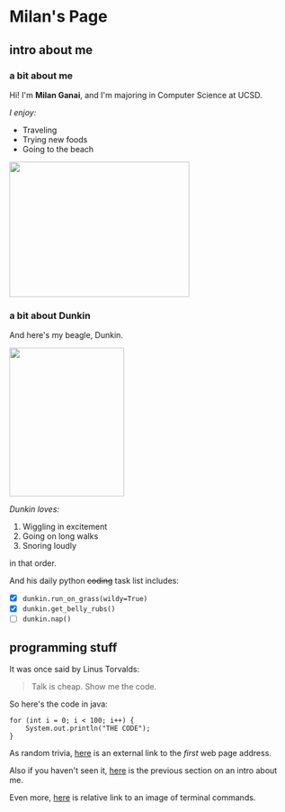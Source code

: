 # Milan's Page
## intro about me
### a bit about me
Hi! I'm **Milan Ganai**, and I'm majoring in Computer Science at UCSD.

*I enjoy:*
- Traveling
- Trying new foods
- Going to the beach

<img src="https://user-images.githubusercontent.com/78571306/134795060-58fc46b6-0da6-4efc-83ed-ac5f3e947a10.jpg" width="320" height="240">

### a bit about Dunkin
And here's my beagle, Dunkin.

<img src="https://user-images.githubusercontent.com/78571306/134789347-2a27f59c-7b0e-43ad-b37b-10777da02e5d.jpg" width="204" height="264">

*Dunkin loves:*
1. Wiggling in excitement
2. Going on long walks 
3. Snoring loudly

in that order.

And his daily python ~~coding~~ task list includes:
- [X] `dunkin.run_on_grass(wildy=True)`
- [X] `dunkin.get_belly_rubs()`
- [ ] `dunkin.nap()`

## programming stuff

It was once said by Linus Torvalds:
> Talk is cheap. Show me the code.

So here's the code in java:
```
for (int i = 0; i < 100; i++) {
    System.out.println("THE CODE");
}
```

As random trivia, [here](http://info.cern.ch/hypertext/WWW/TheProject.html) is an external link to the *first* web page address.

Also if you haven't seen it, [here](#intro-about-me) is the previous section on an intro about me.

Even more, [here](./screenshots/ScreenShotCommandLine.png) is relative link to an image of terminal commands.
